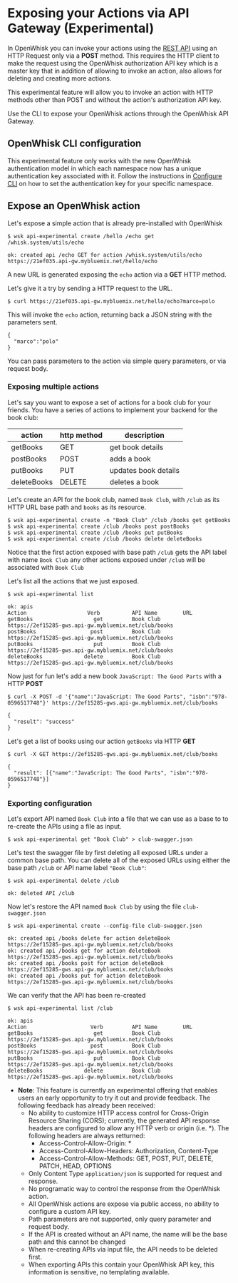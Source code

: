 # Exposing your Actions via API Gateway (Experimental)

In OpenWhisk you can invoke your actions using the [REST API](./reference.md#rest-api) using an HTTP Request only via a __POST__ method.
This requires the HTTP client to make the request using the OpenWhisk authorization API key which is a master
key that in addition of allowing to invoke an action, also allows for deleting and creating more actions.

This experimental feature will allow you to invoke an action with HTTP methods other than POST and without the action's authorization API key.

Use the CLI to expose your OpenWhisk actions through the OpenWhisk API Gateway. 

## OpenWhisk CLI configuration
This experimental feature only works with the new OpenWhisk authentication model in which each namespace now has a unique authentication key associated with it.
Follow the instructions in [Configure CLI](../../docs/README.md#setting-up-the-openwhisk-cli) on how to set the authentication key for your specific namespace.


## Expose an OpenWhisk action

Let's expose a simple action that is already pre-installed with OpenWhisk

```
$ wsk api-experimental create /hello /echo get /whisk.system/utils/echo
```
```
ok: created api /echo GET for action /whisk.system/utils/echo
https://21ef035.api-gw.mybluemix.net/hello/echo
```
A new URL is generated exposing the `echo` action via a __GET__ HTTP method.

Let's give it a try by sending a HTTP request to the URL.
```
$ curl https://21ef035.api-gw.mybluemix.net/hello/echo?marco=polo
```
This will invoke the `echo` action, returning back a JSON string with the parameters sent.
```
{
  "marco":"polo"
}
```

You can pass parameters to the action via simple query parameters, or via request body.

### Exposing multiple actions

Let's say you want to expose a set of actions for a book club for your friends.
You have a series of actions to implement your backend for the book club:

| action | http method | description |
| ----------- | ----------- | ------------ |
| getBooks    | GET | get book details  |
| postBooks   | POST | adds a book |
| putBooks    | PUT | updates book details |
| deleteBooks | DELETE | deletes a book |

Let's create an API for the book club, named `Book Club`, with `/club` as its HTTP URL base path and `books` as its resource.
```
$ wsk api-experimental create -n "Book Club" /club /books get getBooks
$ wsk api-experimental create /club /books post postBooks
$ wsk api-experimental create /club /books put putBooks
$ wsk api-experimental create /club /books delete deleteBooks
```

Notice that the first action exposed with base path `/club` gets the API label with name `Book Club` any other actions exposed under `/club` will be associated with `Book Club`

Let's list all the actions that we just exposed.

```
$ wsk api-experimental list
```
```
ok: apis
Action                   Verb          API Name        URL
getBooks                   get         Book Club       https://2ef15285-gws.api-gw.mybluemix.net/club/books
postBooks                 post         Book Club       https://2ef15285-gws.api-gw.mybluemix.net/club/books
putBooks                   put         Book Club       https://2ef15285-gws.api-gw.mybluemix.net/club/books
deleteBooks             delete         Book Club       https://2ef15285-gws.api-gw.mybluemix.net/club/books
```

Now just for fun let's add a new book `JavaScript: The Good Parts` with a HTTP __POST__
```
$ curl -X POST -d '{"name":"JavaScript: The Good Parts", "isbn":"978-0596517748"}' https://2ef15285-gws.api-gw.mybluemix.net/club/books
```
```
{
  "result": "success"
}
```

Let's get a list of books using our action `getBooks` via HTTP __GET__
```
$ curl -X GET https://2ef15285-gws.api-gw.mybluemix.net/club/books
```
```
{
  "result": [{"name":"JavaScript: The Good Parts", "isbn":"978-0596517748"}]
}
```

### Exporting configuration
Let's export API named `Book Club` into a file that we can use as a base to to re-create the APIs using a file as input. 
```
$ wsk api-experimental get "Book Club" > club-swagger.json
```

Let's test the swagger file by first deleting all exposed URLs under a common base path.
You can delete all of the exposed URLs using either the base path `/club` or API name label `"Book Club"`:
```
$ wsk api-experimental delete /club
```
```
ok: deleted API /club
```

Now let's restore the API named `Book Club` by using the file `club-swagger.json`
```
$ wsk api-experimental create --config-file club-swagger.json
```
```
ok: created api /books delete for action deleteBook
https://2ef15285-gws.api-gw.mybluemix.net/club/books
ok: created api /books get for action deleteBook
https://2ef15285-gws.api-gw.mybluemix.net/club/books
ok: created api /books post for action deleteBook
https://2ef15285-gws.api-gw.mybluemix.net/club/books
ok: created api /books put for action deleteBook
https://2ef15285-gws.api-gw.mybluemix.net/club/books
```

We can verify that the API has been re-created
```
$ wsk api-experimental list /club
```
```
ok: apis
Action                    Verb         API Name        URL
getBooks                   get         Book Club       https://2ef15285-gws.api-gw.mybluemix.net/club/books
postBooks                 post         Book Club       https://2ef15285-gws.api-gw.mybluemix.net/club/books
putBooks                   put         Book Club       https://2ef15285-gws.api-gw.mybluemix.net/club/books
deleteBooks             delete         Book Club       https://2ef15285-gws.api-gw.mybluemix.net/club/books
```

- **Note**: This feature is currently an experimental offering that enables users an early opportunity to try it out and provide feedback. The following feedback has already been received:
  - No ability to customize HTTP access control for Cross-Origin Resource Sharing (CORS); currently, the generated API response headers are configured to allow any HTTP verb or origin (i.e. *). The following headers are always retturned:
    - Access-Control-Allow-Origin: *
    - Access-Control-Allow-Headers: Authorization, Content-Type
    - Access-Control-Allow-Methods: GET, POST, PUT, DELETE, PATCH, HEAD, OPTIONS
  - Only Content Type `application/json` is supported for request and response.
  - No programatic way to control the response from the OpenWhisk action.
  - All OpenWhisk actions are expose via public access, no ability to configure a custom API key.
  - Path parameters are not supported, only query parameter and request body.
  - If the API is created without an API name, the name will be the base path and this cannot be changed
  - When re-creating APIs via input file, the API needs to be deleted first.
  - When exporting APIs this contain your OpenWhisk API key, this information is sensitive, no templating available.

